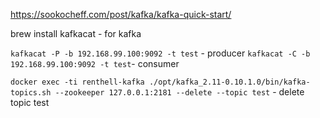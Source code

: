 https://sookocheff.com/post/kafka/kafka-quick-start/

brew install kafkacat - for kafka

`kafkacat -P -b 192.168.99.100:9092 -t test` - producer
`kafkacat -C -b 192.168.99.100:9092 -t test`- consumer


`docker exec -ti renthell-kafka ./opt/kafka_2.11-0.10.1.0/bin/kafka-topics.sh --zookeeper 127.0.0.1:2181 --delete --topic test` - delete topic test
